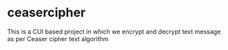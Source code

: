 # ceasercipher
This is a CUI based project in which we encrypt and decrypt text message as per Ceaser cipher text algorithm
